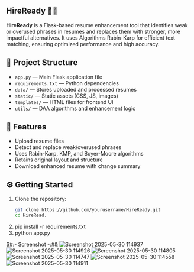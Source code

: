## HireReady 🧠📄

**HireReady** is a Flask-based resume enhancement tool that identifies weak or overused phrases in resumes and replaces them with stronger, more impactful alternatives.
It uses Algorithms  Rabin-Karp  for efficient text matching, ensuring optimized performance and high accuracy.


## 📁 Project Structure

- `app.py` — Main Flask application file  
- `requirements.txt` — Python dependencies  
- `data/` — Stores uploaded and processed resumes  
- `static/` — Static assets (CSS, JS, images)  
- `templates/` — HTML files for frontend UI  
- `utils/` — DAA algorithms and enhancement logic

## 🚀 Features

- Upload resume files  
- Detect and replace weak/overused phrases  
- Uses Rabin-Karp, KMP, and Boyer-Moore algorithms  
- Retains original layout and structure  
- Download enhanced resume with change summary  

## ⚙️ Getting Started

1. Clone the repository:
   ```bash
   git clone https://github.com/yourusername/HireReady.git
   cd HireRead.
2. pip install -r requirements.txt
3. python app.py

$#:- Screenshot  -:#&
![Screenshot 2025-05-30 114937](https://github.com/user-attachments/assets/a297ec5b-4c18-4fd3-9779-8e46b229a052)
![Screenshot 2025-05-30 114926](https://github.com/user-attachments/assets/75e001e6-8df8-4bcd-a8a6-926c7bff1882)
![Screenshot 2025-05-30 114805](https://github.com/user-attachments/assets/13f220e4-e59b-4d18-a0b1-2a096aca166e)
![Screenshot 2025-05-30 114747](https://github.com/user-attachments/assets/ce063f39-98c9-45d2-9aad-2e14c77ee4cd)
![Screenshot 2025-05-30 114558](https://github.com/user-attachments/assets/e81f1b87-1bc8-4add-908d-02efb35326a0)
![Screenshot 2025-05-30 114911](https://github.com/user-attachments/assets/8b97c9a8-60b3-4d89-b47f-80f4c6d5e156)
